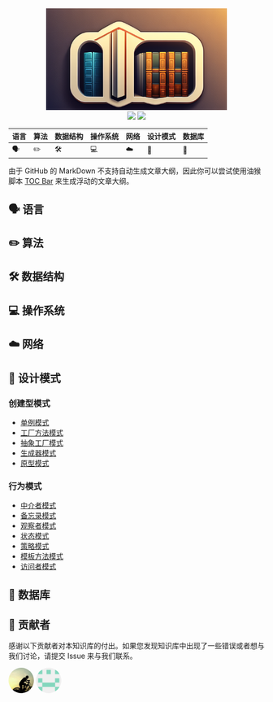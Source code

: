 <div align="center"><img src="assets/imgs/Logo-WiseBase.png" style="height: 200px;"></div>

<div align="center">
  <img src="https://img.shields.io/badge/WiseBase-在线阅读-lightgreen" />
  <img src="https://img.shields.io/badge/License-GPL2.0-lightgreen" />
</div>

| 语言             | 算法      | 数据结构 | 操作系统   | 网络 | 设计模式 | 数据库 |
| ---------------- | --------- | -------- | ---------- | ---- | -------- | ------ |
| :speaking_head: | :pencil2: | :hammer_and_wrench: | :computer: | :cloud: | :bookmark: | :floppy_disk: |

由于 GitHub 的 MarkDown 不支持自动生成文章大纲，因此你可以尝试使用油猴脚本 [TOC Bar](https://greasyfork.org/zh-CN/scripts/406337-toc-bar-auto-generating-table-of-content) 来生成浮动的文章大纲。

## :speaking_head: 语言

## :pencil2: 算法

## :hammer_and_wrench: 数据结构

## :computer: 操作系统

## :cloud: 网络

## :bookmark: 设计模式

### 创建型模式

- [单例模式](./docs/designPatterns/单例模式.md)
- [工厂方法模式](./docs/designPatterns/工厂方法模式.md)
- [抽象工厂模式](./docs/designPatterns/抽象工厂模式.md)
- [生成器模式](./docs/designPatterns/生成器模式.md)
- [原型模式](./docs/designPatterns/原型模式.md)

### 行为模式

- [中介者模式](./docs/designPatterns/中介者模式.md)
- [备忘录模式](./docs/designPatterns/备忘录模式.md)
- [观察者模式](docs/designPatterns/观察者模式.md)
- [状态模式](docs/designPatterns/状态模式.md)
- [策略模式](docs/designPatterns/策略模式.md)
- [模板方法模式](docs/designPatterns/模板方法模式.md)
- [访问者模式](docs/designPatterns/访问者模式.md)

## :floppy_disk: 数据库

## :busts_in_silhouette: 贡献者

感谢以下贡献者对本知识库的付出。如果您发现知识库中出现了一些错误或者想与我们讨论，请提交 Issue 来与我们联系。

<div align="left">
  <a href="https://github.com/IIMars"><img src="assets/imgs/Contributor-IIMars.png" style="height: 50px; border-radius: 50%;" /></a>
  <a href="https://github.com/changguangsheng"><img src="assets/imgs/Contributor-cgs.png" style="height: 50px; border-radius: 50%;" /></a>
</div>
